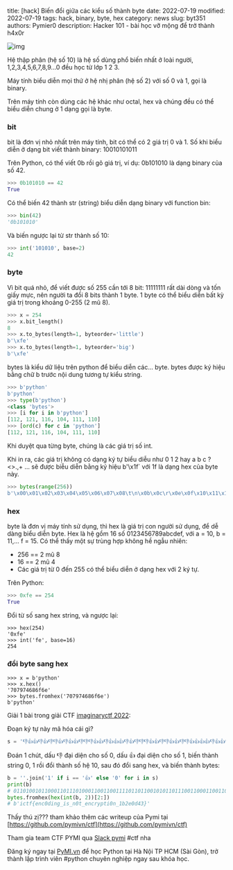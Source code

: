 title: [hack] Biến đổi giữa các kiểu số thành byte
date: 2022-07-19
modified: 2022-07-19
tags: hack, binary, byte, hex
category: news
slug: byt351
authors: Pymier0
description: Hacker 101 - bài học vỡ mộng để trở thành h4x0r

![img](https://images.unsplash.com/photo-1577507801612-5e6e0200774f?crop=entropy&cs=tinysrgb&fit=max&fm=jpg&ixid=MnwyMzI1MzN8MHwxfHJhbmRvbXx8fHx8fHx8fDE2NTgyMzcwMDA&ixlib=rb-1.2.1&q=80&w=600)

Hệ thập phân (hệ số 10) là hệ số dùng phổ biến nhất ở loài người, 1,2,3,4,5,6,7,8,9...0 đều học
từ lớp 1 2 3.

Máy tính biểu diễn mọi thứ ở hệ nhị phân (hệ số 2) với số 0 và 1, gọi là binary.

Trên máy tính còn dùng các hệ khác như octal, hex và chúng đều có thể biểu diễn
chung ở 1 dạng gọi là byte.

### bit
bit là đơn vị nhỏ nhất trên máy tính, bit có thể có 2 giá trị 0 và 1. Số khi
biểu diễn ở dạng bit viết thành binary: 10010101011

Trên Python, có thể viết 0b rồi gõ giá trị, ví dụ: 0b101010 là dạng binary của số 42.

```py
>>> 0b101010 == 42
True
```

Có thể biến 42 thành str (string) biểu diễn dạng binary với function bin:

```py
>>> bin(42)
'0b101010'
```

Và biến ngược lại từ str thành số 10:

```py
>>> int('101010', base=2)
42
```

### byte
Vì bit quá nhỏ, để viết được số 255 cần tới 8 bit: 11111111 rất dài dòng và
tốn giấy mực, nên người ta đổi 8 bits thành 1 byte. 1 byte có thể biểu diễn
bất kỳ giá trị trong khoảng 0-255 (2 mũ 8).

```py
>>> x = 254
>>> x.bit_length()
8
>>> x.to_bytes(length=1, byteorder='little')
b'\xfe'
>>> x.to_bytes(length=1, byteorder='big')
b'\xfe'
```

bytes là kiểu dữ liệu trên python để biểu diễn các... byte. bytes được ký hiệu bằng chữ
b trước nội dung tương tự kiểu string.

```py
>>> b'python'
b'python'
>>> type(b'python')
<class 'bytes'>
>>> [i for i in b'python']
[112, 121, 116, 104, 111, 110]
>>> [ord(c) for c in 'python']
[112, 121, 116, 104, 111, 110]
```
Khi duyệt qua từng byte, chúng là các giá trị số int.

Khi in ra, các giá trị không có dạng ký tự biểu diễu như 0 1 2 hay a b c ?<>.,+ ...
sẽ được biễu diễn bằng ký hiệu b'\x1f` với 1f là dạng hex của byte này.

```py
>>> bytes(range(256))
b'\x00\x01\x02\x03\x04\x05\x06\x07\x08\t\n\x0b\x0c\r\x0e\x0f\x10\x11\x12\x13\x14\x15\x16\x17\x18\x19\x1a\x1b\x1c\x1d\x1e\x1f !"#$%&\'()*+,-./0123456789:;<=>?@ABCDEFGHIJKLMNOPQRSTUVWXYZ[\\]^_`abcdefghijklmnopqrstuvwxyz{|}~\x7f\x80\x81\x82\x83\x84\x85\x86\x87\x88\x89\x8a\x8b\x8c\x8d\x8e\x8f\x90\x91\x92\x93\x94\x95\x96\x97\x98\x99\x9a\x9b\x9c\x9d\x9e\x9f\xa0\xa1\xa2\xa3\xa4\xa5\xa6\xa7\xa8\xa9\xaa\xab\xac\xad\xae\xaf\xb0\xb1\xb2\xb3\xb4\xb5\xb6\xb7\xb8\xb9\xba\xbb\xbc\xbd\xbe\xbf\xc0\xc1\xc2\xc3\xc4\xc5\xc6\xc7\xc8\xc9\xca\xcb\xcc\xcd\xce\xcf\xd0\xd1\xd2\xd3\xd4\xd5\xd6\xd7\xd8\xd9\xda\xdb\xdc\xdd\xde\xdf\xe0\xe1\xe2\xe3\xe4\xe5\xe6\xe7\xe8\xe9\xea\xeb\xec\xed\xee\xef\xf0\xf1\xf2\xf3\xf4\xf5\xf6\xf7\xf8\xf9\xfa\xfb\xfc\xfd\xfe\xff'
```

### hex
byte là đơn vị máy tính sử dụng, thì hex là giá trị
con người sử dụng, để dễ dàng biểu diễn byte.
Hex là hệ gồm 16 số 0123456789abcdef, với a = 10, b = 11,... f = 15.
Có thể thấy một sự trùng hợp không hề ngẫu nhiên:

- 256 == 2 mũ 8
- 16 == 2 mũ 4
- Các giá trị từ 0 đến 255 có thể biểu diễn ở dạng hex với 2 ký tự.

Trên Python:

```py
>>> 0xfe == 254
True
```

Đổi từ số sang hex string, và ngược lại:

```
>>> hex(254)
'0xfe'
>>> int('fe', base=16)
254
```

### đổi byte sang hex

```
>>> x = b'python'
>>> x.hex()
'707974686f6e'
>>> bytes.fromhex('707974686f6e')
b'python'
```

Giải 1 bài trong giải CTF [imaginaryctf 2022](https://ctftime.org/event/1670):

Đoạn ký tự này mã hóa cái gì?

```py
s = '👎👍👍👎👍👎👎👍👎👍👍👎👎👎👍👍👎👍👍👍👎👍👎👎👎👍👍👎👎👍👍👎👎👍👍👍👍👎👍👍👎👍👍👎👎👍👎👍👎👍👍👎👍👍👍👎👎👍👍👎👎👎👍👍👎👎👍👍👎👎👎👎👎👍👍👎👎👍👎👎👎👍👍👎👍👎👎👍👎👍👍👎👍👍👍👎👎👍👍👎👎👍👍👍👎👍👎👍👍👍👍👍👎👍👍👎👍👎👎👍👎👍👍👍👎👎👍👍👎👍👎👍👍👍👍👍👎👍👍👎👍👍👍👎👎👎👍👍👎👎👎👎👎👍👍👍👎👍👎👎👎👍👎👍👍👍👍👍👎👍👍👎👎👍👎👍👎👍👍👎👍👍👍👎👎👍👍👎👎👎👍👍👎👍👍👍👎👎👍👎👎👍👍👍👍👎👎👍👎👍👍👍👎👎👎👎👎👍👍👍👎👍👎👎👎👍👍👎👍👎👎👍👎👎👍👍👎👎👎👎👎👍👍👎👍👍👍👎👎👍👎👍👍👍👍👍👎👎👍👍👎👎👎👍👎👍👍👎👎👎👍👎👎👎👍👍👎👎👍👎👎👍👍👎👎👍👎👍👎👎👍👍👎👎👎👎👎👍👍👎👎👍👎👎👎👎👍👍👎👍👎👎👎👎👍👍👎👎👍👍👎👍👍👍👍👍👎👍'
```

Đoán 1 chút, dấu 👎 đại diện cho số 0, dấu 👍 đại diện cho số 1,
biến thành string 0, 1 rồi đổi thành số hệ 10, sau đó đổi sang hex, và biến thành bytes:

```py
b = ''.join('1' if i == '👍' else '0' for i in s)
print(b)
# 0110100101100011011101000110011001111011011001010110111001100011001100000110010001101001011011100110011101011111011010010111001101011111011011100011000001110100010111110110010101101110011000110111001001111001011100000111010001101001001100000110111001011111001100010110001000110010011001010011000001100100001101000011001101111101
bytes.fromhex(hex(int(b, 2))[2:])
# b'ictf{enc0ding_is_n0t_encrypti0n_1b2e0d43}'
```

Thấy thú zị??? tham khảo thêm các writeup của Pymi tại [https://github.com/pymivn/ctf](https://github.com/pymivn/ctf)

Tham gia team CTF PYMI qua [Slack pymi](https://pymi-invite.fly.dev/) #ctf nha

Đăng ký ngay tại [PyMI.vn](https://pymi.vn) để học Python tại Hà Nội TP HCM (Sài Gòn),
trở thành lập trình viên #python chuyên nghiệp ngay sau khóa học.
